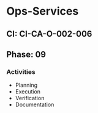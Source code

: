 # Ops-Services

## CI: CI-CA-O-002-006
## Phase: 09

### Activities
- Planning
- Execution
- Verification
- Documentation
